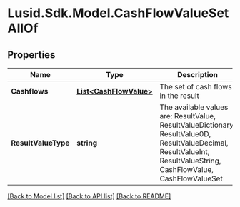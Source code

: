 # Lusid.Sdk.Model.CashFlowValueSetAllOf

## Properties

Name | Type | Description | Notes
------------ | ------------- | ------------- | -------------
**Cashflows** | [**List&lt;CashFlowValue&gt;**](CashFlowValue.md) | The set of cash flows in the result | [optional] 
**ResultValueType** | **string** | The available values are: ResultValue, ResultValueDictionary, ResultValue0D, ResultValueDecimal, ResultValueInt, ResultValueString, CashFlowValue, CashFlowValueSet | 

[[Back to Model list]](../README.md#documentation-for-models) [[Back to API list]](../README.md#documentation-for-api-endpoints) [[Back to README]](../README.md)

